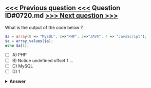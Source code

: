 [<<< Previous question <<<](0719.md)   Question ID#0720.md   [>>> Next question >>>](0721.md)
---

What is the output of the code below ?

```php
$a = array(0 => "MySQL", 2=>"PHP", 3=>"JAVA", 4 => "JavaScript");
$a = array_values($a);
echo $a[1];
```

- [ ] A) PHP
- [ ] B) Notice undefined offset 1 ...
- [ ] C) MySQL
- [ ] D) 1

<details><summary><b>Answer</b></summary>
<p>
  Answer: <strong>A</strong>
</p>
</details>
